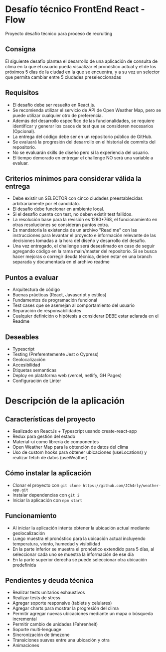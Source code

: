 # Desafío técnico FrontEnd React - Flow

Proyecto desafío técnico para proceso de recruiting

## Consigna

El siguiente desafío plantea el desarrollo de una aplicación de consulta de clima en la que
el usuario pueda visualizar el pronóstico actual y el de los próximos 5 días de la ciudad en la que se encuentra, y a su vez un selector que permita cambiar entre 5 ciudades
preseleccionadas

## Requisitos

- El desafío debe ser resuelto en React.js.
- Se recomienda utilizar el servicio de API de Open Weather Map, pero se puede
utilizar cualquier otro de preferencia.
- Además del desarrollo específico de las funcionalidades, se requiere identificar y
generar los casos de test que se consideren necesarios (Opcional).
- La entrega del código debe ser en un repositorio público de GitHub.
- Se evaluará la progresión del desarrollo en el historial de commits del repositorio.
- No se evaluarán skills de diseño pero sí la experiencia del usuario.
- El tiempo demorado en entregar el challenge NO será una variable a evaluar.

## Criterios mínimos para considerar válida la entrega

- Debe existir un SELECTOR con cinco ciudades preestablecidas arbitrariamente por
el candidato.
- El desafío debe funcionar en ambiente local.
- Si el desafío cuenta con test, no deben existir test fallidos.
- La resolución base para la revisión es 1280*768, el funcionamiento en otras
resoluciones se consideran puntos extra.
- Es mandatoria la existencia de un archivo "Read me" con las instrucciones para
levantar el proyecto e información relevante de las decisiones tomadas a la hora
del diseño y desarrollo del desafío.
- Una vez entregado, el challenge será desestimado en caso de seguir agregando
código en la rama main/master del repositorio. Si se busca hacer mejoras o corregir
deuda técnica, deben estar en una branch separada y documentada en el archivo
readme

## Puntos a evaluar

- Arquitectura de código
- Buenas prácticas (React, Javascript y estilos)
- Fundamentos de programación funcional
- Test cases que se asemejan al comportamiento del usuario
- Separación de responsabilidades
- Cualquier definición o hipótesis a considerar DEBE estar aclarada en el Readme

## Deseables

- Typescript
- Testing (Preferentemente Jest o Cypress)
- Geolocalización
- Accesibilidad
- Etiquetas semanticas
- Deploy en plataforma web (vercel, netlify, GH Pages)
- Configuración de Linter

# Descripción de la aplicación

## Características del proyecto

- Realizado en ReactJs + Typescript usando create-react-app
- Redux para gestión del estado
- Material-ui como librería de componentes
- Open Weather Map para la obtención de datos del clima
- Uso de custom hooks para obtener ubicaciones (useLocations) y realizar fetch de datos (useWeather)

## Cómo instalar la aplicación

- Clonar el proyecto con `git clone https://github.com/JCh4rly/weather-app.git`
- Instalar dependencias con `git i`
- Iniciar la aplicación con `npm start`

## Funcionamiento

- Al iniciar la aplicación intenta obtener la ubicación actual mediante geolocalización
- Luego muestra el pronóstico para la ubicación actual incluyendo temperatura, viento, humedad y visibilidad
- En la parte inferior se muestra el pronóstico extendido para 5 días, al seleccionar cada uno se muestra
la información de ese día
- En la parte superior derecha se puede seleccionar otra ubicación predefinida

## Pendientes y deuda técnica

- Realizar tests unitarios exhaustivos
- Realizar tests de stress
- Agregar soporte responsive (tablets y celulares)
- Agregar charts para mostrar la progresión del clima
- Permitir agregar nuevas ubicaciones mediante un mapa o búsqueda incremental
- Permitir cambio de unidades (Fahrenheit)
- Soporte multi-lenguage
- Sincronización de timezone
- Transiciones suaves entre una ubicación y otra
- Animaciones

